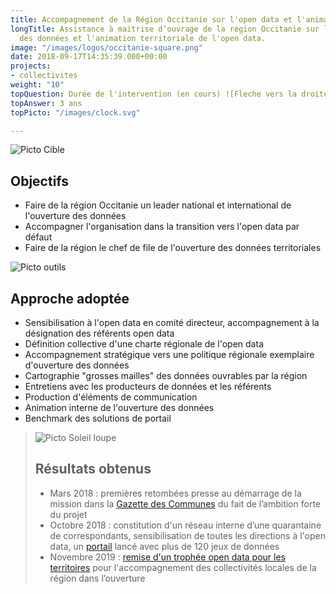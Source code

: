 ```yaml
---
title: Accompagnement de la Région Occitanie sur l'open data et l'animation territoriale
longTitle: Assistance à maitrise d’ouvrage de la région Occitanie sur l’ouverture
  des données et l'animation territoriale de l'open data.
image: "/images/logos/occitanie-square.png"
date: 2018-09-17T14:35:39.000+00:00
projects:
- collectivites
weight: "10"
topQuestion: Durée de l'intervention (en cours) ![Fleche vers la droite](/images/white-dotted-arrow.svg)
topAnswer: 3 ans
topPicto: "/images/clock.svg"

---
```

![Picto Cible](/images/target.svg)

## Objectifs

* Faire de la région Occitanie un leader national et international de l'ouverture des données
* Accompagner l'organisation dans la transition vers l'open data par défaut
* Faire de la région le chef de file de l'ouverture des données territoriales

![Picto outils](/images/tools.svg)

## Approche adoptée

* Sensibilisation à l'open data en comité directeur, accompagnement à la désignation des référents open data
* Définition collective d'une charte régionale de l'open data
* Accompagnement stratégique vers une politique régionale exemplaire d'ouverture des données
* Cartographie "grosses mailles" des données ouvrables par la région
* Entretiens avec les producteurs de données et les référents
* Production d'éléments de communication
* Animation interne de l'ouverture des données
* Benchmark des solutions de portail

> ![Picto Soleil loupe](/images/search-sun.svg)
>
> ## Résultats obtenus
>
> * Mars 2018 : premières retombées presse au démarrage de la mission dans la [Gazette des Communes](https://www.lagazettedescommunes.com/555166/loccitanie-batit-sa-strategie-de-la-donnee-en-general-et-de-lopendata-en-particulier/) du fait de l’ambition forte du projet
> * Octobre 2018 : constitution d'un réseau interne d’une quarantaine de correspondants, sensibilisation de toutes les directions à l'open data, un [portail](https://data.laregion.fr) lancé avec plus de 120 jeux de données
> * Novembre 2019 : [remise d'un trophée open data pour les territoires](https://www.lagazettedescommunes.com/649397/trophees-de-lopendata-pour-les-territoires-2019-les-huit-laureats/) pour l'accompagnement des collectivités locales de la région dans l’ouverture